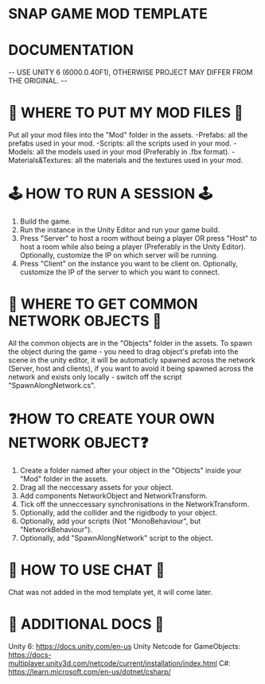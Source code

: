 # SNAP GAME MOD TEMPLATE
# DOCUMENTATION
-- USE UNITY 6 (6000.0.40F1), OTHERWISE PROJECT MAY DIFFER FROM THE ORIGINAL. --


# 📂 WHERE TO PUT MY MOD FILES 📂
Put all your mod files into the "Mod" folder in the assets.
-Prefabs: all the prefabs used in your mod.
-Scripts: all the scripts used in your mod.
-Models: all the models used in your mod (Preferably in .fbx format).
-Materials&Textures: all the materials and the textures used in your mod.

# 🕹️ HOW TO RUN A SESSION 🕹️ 
1. Build the game.
2. Run the instance in the Unity Editor and run your game build.
3. Press "Server" to host a room without being a player OR press "Host" to host a room while also being a player (Preferably in the Unity Editor). Optionally, customize the IP on which server will be running.
4. Press "Client" on the instance you want to be client on. Optionally, customize the IP of the server to which you want to connect.

# 🥎 WHERE TO GET COMMON NETWORK OBJECTS 🥎 
All the common objects are in the "Objects" folder in the assets.
To spawn the object during the game - you need to drag object's prefab into the scene in the unity editor, it will be automaticly spawned across the network (Server, host and clients), if you want to avoid it being spawned across the network and exists only locally - switch off the script "SpawnAlongNetwork.cs".

# ❓HOW TO CREATE YOUR OWN NETWORK OBJECT❓ 
1. Create a folder named after your object in the "Objects" inside your "Mod" folder in the assets.
2. Drag all the neccessary assets for your object.
3. Add components NetworkObject and NetworkTransform.
4. Tick off the unneccessary synchronisations in the NetworkTransform.
5. Optionally, add the collider and the rigidbody to your object.
6. Optionally, add your scripts (Not "MonoBehaviour", but "NetworkBehaviour").
7. Optionally, add "SpawnAlongNetwork" script to the object.

#  💬 HOW TO USE CHAT 💬 
Chat was not added in the mod template yet, it will come later.

# 📄 ADDITIONAL DOCS 📄 
Unity 6: https://docs.unity.com/en-us
Unity Netcode for GameObjects: https://docs-multiplayer.unity3d.com/netcode/current/installation/index.html
C#: https://learn.microsoft.com/en-us/dotnet/csharp/
